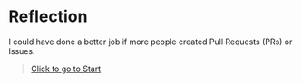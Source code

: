 # Reflection

I could have done a better job if more people created Pull Requests (PRs) or Issues.

> [Click to go to Start](https://josephworks.github.io/WebIDE/stem/START/)
